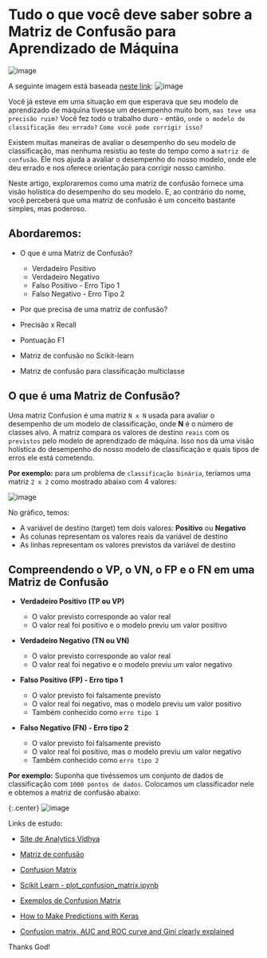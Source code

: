 # Tudo o que você deve saber sobre a Matriz de Confusão para Aprendizado de Máquina


![image](https://user-images.githubusercontent.com/69597971/153123378-ebc97af4-a597-4fe1-a44c-a4c1beb0d9c0.png)

A seguinte imagem está baseada [neste link](https://yassineelkhal.medium.com/confusion-matrix-auc-and-roc-curve-and-gini-clearly-explained-221788618eb2):
![image](https://user-images.githubusercontent.com/69597971/153124088-04567069-88cc-49f2-b48c-6858d5830455.png)


Você já esteve em uma situação em que esperava que seu modelo de aprendizado de máquina tivesse um desempenho muito bom, ``mas teve uma precisão ruim?`` Você fez todo o trabalho duro - então, ``onde o modelo de classificação deu errado?`` ``Como você pode corrigir isso?``

Existem muitas maneiras de avaliar o desempenho do seu modelo de classificação, mas nenhuma resistiu ao teste do tempo como a ``matriz de confusão``. Ele nos ajuda a avaliar o desempenho do nosso modelo, onde ele deu errado e nos oferece orientação para corrigir nosso caminho.

Neste artigo, exploraremos como uma matriz de confusão fornece uma visão holística do desempenho do seu modelo. E, ao contrário do nome, você perceberá que uma matriz de confusão é um conceito bastante simples, mas poderoso.


## Abordaremos:

* O que é uma Matriz de Confusão?
  * Verdadeiro Positivo
  * Verdadeiro Negativo
  * Falso Positivo - Erro Tipo 1
  * Falso Negativo - Erro Tipo 2
  
* Por que precisa de uma matriz de confusão?
* Precisão x Recall
* Pontuação F1
* Matriz de confusão no Scikit-learn
* Matriz de confusão para classificação multiclasse


## O que é uma Matriz de Confusão?

Uma matriz Confusion é uma matriz ``N x N`` usada para avaliar o desempenho de um modelo de classificação, onde **N** é o número de classes alvo. A matriz compara os valores de destino ``reais`` com os ``previstos`` pelo modelo de aprendizado de máquina. Isso nos dá uma visão holística do desempenho do nosso modelo de classificação e quais tipos de erros ele está cometendo.

**Por exemplo:** para um problema de ``classificação binária``, teríamos uma matriz ``2 x 2`` como mostrado abaixo com 4 valores:

![image](https://user-images.githubusercontent.com/69597971/153303752-7cbcff7e-53ae-4f19-aa1d-ffa6db195cc9.png)

No gráfico, temos:
* A variável de destino (target) tem dois valores: **Positivo** ou **Negativo**
* As colunas representam os valores reais da variável de destino
* As linhas representam os valores previstos da variável de destino

## Compreendendo o VP, o VN, o FP e o FN em uma Matriz de Confusão 

* **Verdadeiro Positivo (TP ou VP)** 
  * O valor previsto corresponde ao valor real
  * O valor real foi positivo e o modelo previu um valor positivo

* **Verdadeiro Negativo (TN ou VN)** 
  * O valor previsto corresponde ao valor real
  * O valor real foi negativo e o modelo previu um valor negativo

* **Falso Positivo (FP) - Erro tipo 1**
  * O valor previsto foi falsamente previsto
  * O valor real foi negativo, mas o modelo previu um valor positivo
  * Também conhecido como ``erro tipo 1``

* **Falso Negativo (FN) - Erro tipo 2**
  * O valor previsto foi falsamente previsto
  * O valor real foi positivo, mas o modelo previu um valor negativo
  * Também conhecido como ``erro tipo 2``

**Por exemplo:** Suponha que tivéssemos um conjunto de dados de classificação com ``1000 pontos de dados``. Colocamos um classificador nele e obtemos a matriz de confusão abaixo:

{:.center}
![image](https://user-images.githubusercontent.com/69597971/153305710-9f2c5a3e-7f11-4123-a8a5-fdef4d7b8ae5.png)














Links de estudo:

* [Site de Analytics Vidhya](https://www.analyticsvidhya.com/?s=ROC+and+AUC)

* [Matriz de confusão](https://www.analyticsvidhya.com/blog/2020/04/confusion-matrix-machine-learning/)

* [Confusion Matrix](https://www.scikit-yb.org/en/latest/api/classifier/confusion_matrix.html)

* [Scikit Learn - plot_confusion_matrix.ipynb](https://scikit-learn.org/stable/auto_examples/model_selection/plot_confusion_matrix.html)

* [Exemplos de Confusion Matrix](https://scikit-learn.org/stable/modules/generated/sklearn.metrics.confusion_matrix.html)

* [How to Make Predictions with Keras](https://machinelearningmastery.com/how-to-make-classification-and-regression-predictions-for-deep-learning-models-in-keras/)

* [Confusion matrix, AUC and ROC curve and Gini clearly explained](https://yassineelkhal.medium.com/confusion-matrix-auc-and-roc-curve-and-gini-clearly-explained-221788618eb2)



Thanks God!

